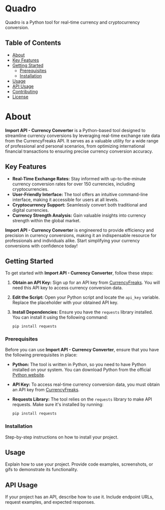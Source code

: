 # Quadro
Quadro is a Python tool for real-time currency and cryptocurrency conversion.

## Table of Contents

- [About](#about)
- [Key Features](#key-features)
- [Getting Started](#getting-started)
  - [Prerequisites](#prerequisites)
  - [Installation](#installation)
- [Usage](#usage)
- [API Usage](#api-usage)
- [Contributing](#contributing)
- [License](#license)

# About

**Import API - Currency Converter** is a Python-based tool designed to streamline currency conversions by leveraging real-time exchange rate data from the CurrencyFreaks API. It serves as a valuable utility for a wide range of professional and personal scenarios, from optimizing international financial transactions to ensuring precise currency conversion accuracy.

## Key Features

- **Real-Time Exchange Rates:** Stay informed with up-to-the-minute currency conversion rates for over 150 currencies, including cryptocurrencies.
- **User-Friendly Interface:** The tool offers an intuitive command-line interface, making it accessible for users at all levels.
- **Cryptocurrency Support:** Seamlessly convert both traditional and digital currencies.
- **Currency Strength Analysis:** Gain valuable insights into currency strength within the global market.

**Import API - Currency Converter** is engineered to provide efficiency and precision in currency conversions, making it an indispensable resource for professionals and individuals alike. Start simplifying your currency conversions with confidence today!

## Getting Started

To get started with **Import API - Currency Converter**, follow these steps:

1. **Obtain an API Key:** Sign up for an API key from [CurrencyFreaks](https://currencyfreaks.com/). You will need this API key to access currency conversion data.

2. **Edit the Script:** Open your Python script and locate the `api_key` variable. Replace the placeholder with your obtained API key.

3. **Install Dependencies:** Ensure you have the `requests` library installed. You can install it using the following command:

   ```bash
   pip install requests

### Prerequisites

Before you can use **Import API - Currency Converter**, ensure that you have the following prerequisites in place:

- **Python:** The tool is written in Python, so you need to have Python installed on your system. You can download Python from the official [Python website](https://www.python.org/).

- **API Key:** To access real-time currency conversion data, you must obtain an API key from [CurrencyFreaks](https://currencyfreaks.com/).

- **Requests Library:** The tool relies on the `requests` library to make API requests. Make sure it's installed by running:

  ```bash
  pip install requests

### Installation

Step-by-step instructions on how to install your project.

## Usage

Explain how to use your project. Provide code examples, screenshots, or gifs to demonstrate its functionality.

## API Usage

If your project has an API, describe how to use it. Include endpoint URLs, request examples, and expected responses.
